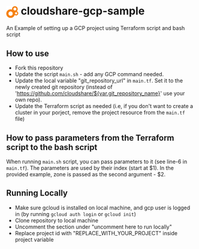 # <img src="./images/cloudshare-logo.png" alt="drawing" width="32" style="vertical-align: middle;"/> cloudshare-gcp-sample

An Example of setting up a GCP project using Terraform script and bash script

## How to use
* Fork this repository
* Update the script `main.sh` - add any GCP command needed.
* Update the local variable "git_repository_url" in `main.tf`. Set it to the newly created git repository (instead of 'https://github.com/cloudshare/${var.git_repository_name}' use your own repo).
* Update the Terraform script as needed (i.e, if you don't want to create a cluster in your porject, remove the project resource from the `main.tf` file)

## How to pass parameters from the Terraform script to the bash script
When running `main.sh` script, you can pass parameters to it (see line-6 in `main.tf`). The parameters are used by their index (start at $1). In the provided example, zone is passed as the second argument - $2.

## Running Locally
* Make sure gcloud is installed on local machine, and gcp user is logged in (by running `gcloud auth login` or `gcloud init`)
* Clone repository to local machine
* Uncomment the section under "uncomment here to run locally"
* Replace project id with "REPLACE_WITH_YOUR_PROJECT" inside project variable
